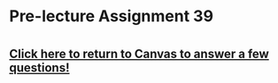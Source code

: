 # Pre-lecture Assignment 39

# 



## [Click here to return to Canvas to answer a few questions!](https://psu.instructure.com/courses/1881362/quizzes/3340353)





